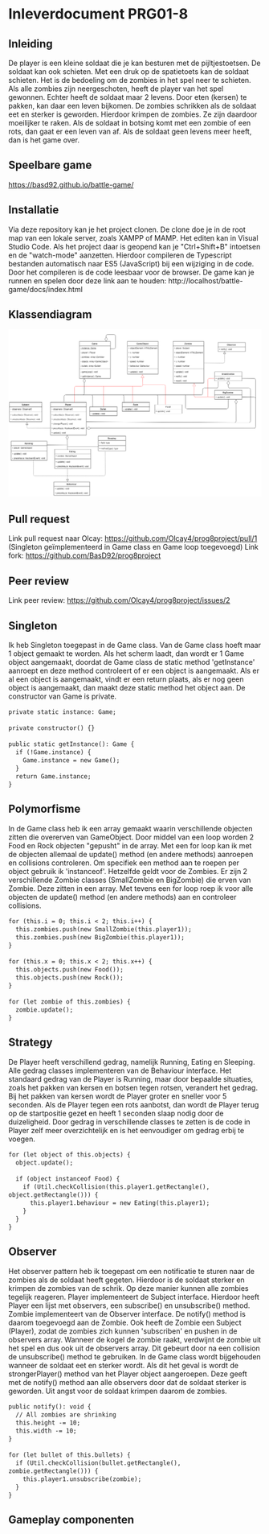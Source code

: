 # Inleverdocument PRG01-8

## Inleiding

De player is een kleine soldaat die je kan besturen met de pijltjestoetsen. De soldaat kan ook schieten. Met een druk op de spatietoets kan de soldaat schieten. Het is de bedoeling om de zombies in het spel neer te schieten. Als alle zombies zijn neergeschoten, heeft de player van het spel gewonnen. Echter heeft de soldaat maar 2 levens. Door eten (kersen) te pakken, kan daar een leven bijkomen. De zombies schrikken als de soldaat eet en sterker is geworden. Hierdoor krimpen de zombies. Ze zijn daardoor moeilijker te raken. Als de soldaat in botsing komt met een zombie of een rots, dan gaat er een leven van af. Als de soldaat geen levens meer heeft, dan is het game over.

## Speelbare game

https://basd92.github.io/battle-game/

## Installatie

Via deze repository kan je het project clonen. De clone doe je in de root map van een lokale server, zoals XAMPP of MAMP. Het editen kan in Visual Studio Code. Als het project daar is geopend kan je "Ctrl+Shift+B" intoetsen en de "watch-mode" aanzetten. Hierdoor compileren de Typescript bestanden automatisch naar ES5 (JavaScript) bij een wijziging in de code. Door het compileren is de code leesbaar voor de browser. De game kan je runnen en spelen door deze link aan te houden: http://localhost/battle-game/docs/index.html

## Klassendiagram

![UML](battle-game-uml.png)

## Pull request

Link pull request naar Olcay: https://github.com/Olcay4/prog8project/pull/1 (Singleton geïmplementeerd in Game class en Game loop toegevoegd)
Link fork: https://github.com/BasD92/prog8project

## Peer review

Link peer review: https://github.com/Olcay4/prog8project/issues/2

## Singleton

Ik heb Singleton toegepast in de Game class. Van de Game class hoeft maar 1 object gemaakt te worden. Als het scherm laadt, dan wordt er 1 Game object aangemaakt, doordat de Game class de static method 'getInstance' aanroept en deze method controleert of er een object is aangemaakt. Als er al een object is aangemaakt, vindt er een return plaats, als er nog geen object is aangemaakt, dan maakt deze static method het object aan. De constructor van Game is private.

```
private static instance: Game;

private constructor() {}

public static getInstance(): Game {
  if (!Game.instance) {
    Game.instance = new Game();
  }
  return Game.instance;
}
```

## Polymorfisme

In de Game class heb ik een array gemaakt waarin verschillende objecten zitten die overerven van GameObject. Door middel van een loop worden 2 Food en Rock objecten "gepusht" in de array. Met een for loop kan ik met de objecten allemaal de update() method (en andere methods) aanroepen en collisions controleren. Om specifiek een method aan te roepen per object gebruik ik 'instanceof'. Hetzelfde geldt voor de Zombies. Er zijn 2 verschillende Zombie classes (SmallZombie en BigZombie) die erven van Zombie. Deze zitten in een array. Met tevens een for loop roep ik voor alle objecten de update() method (en andere methods) aan en controleer collisions.

```
for (this.i = 0; this.i < 2; this.i++) {
  this.zombies.push(new SmallZombie(this.player1));
  this.zombies.push(new BigZombie(this.player1));
}

for (this.x = 0; this.x < 2; this.x++) {
  this.objects.push(new Food());
  this.objects.push(new Rock());
}

for (let zombie of this.zombies) {
  zombie.update();
}
```

## Strategy

De Player heeft verschillend gedrag, namelijk Running, Eating en Sleeping. Alle gedrag classes implementeren van de Behaviour interface. Het standaard gedrag van de Player is Running, maar door bepaalde situaties, zoals het pakken van kersen en botsen tegen rotsen, verandert het gedrag. Bij het pakken van kersen wordt de Player groter en sneller voor 5 seconden. Als de Player tegen een rots aanbotst, dan wordt de Player terug op de startpositie gezet en heeft 1 seconden slaap nodig door de duizeligheid. Door gedrag in verschillende classes te zetten is de code in Player zelf meer overzichtelijk en is het eenvoudiger om gedrag erbij te voegen.

```
for (let object of this.objects) {
  object.update();

  if (object instanceof Food) {
    if (Util.checkCollision(this.player1.getRectangle(), object.getRectangle())) {
      this.player1.behaviour = new Eating(this.player1);
    }
  }
}
```

## Observer

Het observer pattern heb ik toegepast om een notificatie te sturen naar de zombies als de soldaat heeft gegeten. Hierdoor is de soldaat sterker en krimpen de zombies van de schrik. Op deze manier kunnen alle zombies tegelijk reageren. Player implementeert de Subject interface. Hierdoor heeft Player een lijst met observers, een subscribe() en unsubscribe() method. Zombie implementeert van de Observer interface. De notify() method is daarom toegevoegd aan de Zombie. Ook heeft de Zombie een Subject (Player), zodat de zombies zich kunnen 'subscriben' en pushen in de observers array. Wanneer de kogel de zombie raakt, verdwijnt de zombie uit het spel en dus ook uit de observers array. Dit gebeurt door na een collision de unsubscribe() method te gebruiken. In de Game class wordt bijgehouden wanneer de soldaat eet en sterker wordt. Als dit het geval is wordt de strongerPlayer() method van het Player object aangeroepen. Deze geeft met de notify() method aan alle observers door dat de soldaat sterker is geworden. Uit angst voor de soldaat krimpen daarom de zombies.

```
public notify(): void {
  // All zombies are shrinking
  this.height -= 10;
  this.width -= 10;
}

for (let bullet of this.bullets) {
  if (Util.checkCollision(bullet.getRectangle(), zombie.getRectangle())) {
    this.player1.unsubscribe(zombie);
  }
}
```

## Gameplay componenten


